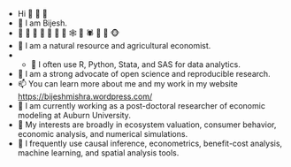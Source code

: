 - Hi  👋  👋  👋
- 👀 I am Bijesh.
- 🙊  🐉  🙈  🐲  🙉  🐳  🙊  🕸️ 🐒  🕷️ 🦉  🐸  🐵
- 👀 I am a natural resource and agricultural economist. 
- - 🌱 I often use R, Python, Stata, and SAS for data analytics.
- 💞️ I am a strong advocate of open science and reproducible research.
- 📫 You can learn more about me and my work in my website https://bijeshmishra.wordpress.com/
- 👀 I am currently working as a post-doctoral researcher of economic modeling at Auburn University.
- 👀 My interests are broadly in ecosystem valuation, consumer behavior, economic analysis, and numerical simulations. 
- 👀 I frequently use causal inference, econometrics, benefit-cost analysis, machine learning, and spatial analysis tools. 

<!---
biju9bjs/biju9bjs is a ✨ special ✨ repository because its `README.md` (this file) appears on your GitHub profile.
You can click the Preview link to take a look at your changes.
--->
